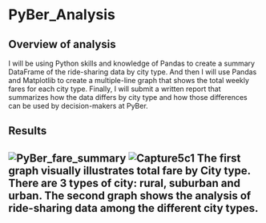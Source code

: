 # PyBer_Analysis
## Overview of analysis
 I will be using Python skills and knowledge of Pandas to create a summary DataFrame of the ride-sharing data by city type. And then I will use Pandas and Matplotlib to create a multiple-line graph that shows the total weekly fares for each city type. Finally, I will submit a written report that summarizes how the data differs by city type and how those differences can be used by decision-makers at PyBer.
## Results
![PyBer_fare_summary](https://user-images.githubusercontent.com/92561493/143797109-c3a6fa55-77c7-4f4a-9c5b-3e9912e0b47b.png)
![Capture5c1](https://user-images.githubusercontent.com/92561493/143797142-e843985f-8652-448b-bf76-6d26f95377b4.PNG)
 The first graph visually illustrates total fare by City type. There are 3 types of city: rural, suburban and urban. The second graph shows the analysis of ride-sharing data among the different city types.
- 

